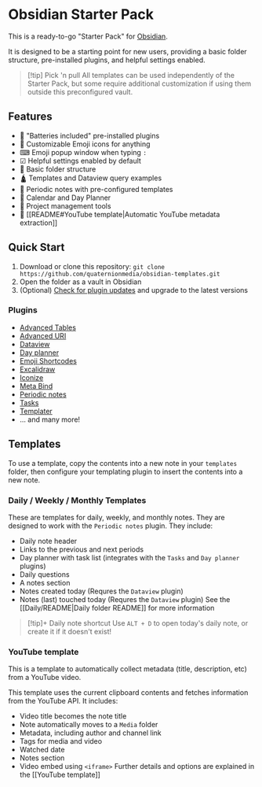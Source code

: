 # Obsidian Starter Pack
This is a ready-to-go "Starter Pack" for [Obsidian](https://obsidian.md/). 

It is designed to be a starting point for new users, providing a basic folder structure, pre-installed plugins, and helpful settings enabled. 

> [!tip] Pick 'n pull
> All templates can be used independently of the Starter Pack, but some require additional customization if using them outside this preconfigured vault.

## Features
- 🔋 "Batteries included" pre-installed plugins
- 🙂 Customizable Emoji icons for anything
- ⌨ Emoji popup window when typing `:`
- ☑ Helpful settings enabled by default
- 📂 Basic folder structure
- 🛕 Templates and Dataview query examples
- 📓 Periodic notes with pre-configured templates
- 📆 Calendar and Day Planner
- 👷 Project management tools
- 🎥 [[README#YouTube template|Automatic YouTube metadata extraction]]

## Quick Start
1. Download or clone this repository: `git clone https://github.com/quaternionmedia/obsidian-templates.git`
2. Open the folder as a vault in Obsidian
3. (Optional) [Check for plugin updates](obsidian://advanced-uri?settingid=third-party-plugin) and upgrade to the latest versions

### Plugins
- [Advanced Tables](https://github.com/tgrosinger/advanced-tables-obsidian)
- [Advanced URI](https://github.com/Vinzent03/obsidian-advanced-uri)
- [Dataview](https://github.com/blacksmithgu/obsidian-dataview)
- [Day planner](https://github.com/ivan-lednev/obsidian-day-planner)
- [Emoji Shortcodes](https://github.com/phibr0/obsidian-emoji-shortcodes)
- [Excalidraw](https://github.com/zsviczian/obsidian-excalidraw-plugin)
- [Iconize](https://github.com/FlorianWoelki/obsidian-iconize)
- [Meta Bind](https://github.com/mProjectsCode/obsidian-meta-bind-plugin)
- [Periodic notes](https://github.com/liamcain/obsidian-periodic-notes)
- [Tasks](https://github.com/obsidian-tasks-group/obsidian-tasks)
- [Templater](https://github.com/SilentVoid13/Templater)
- ... and many more!

## Templates
To use a template, copy the contents into a new note in your `templates` folder, then configure your templating plugin to insert the contents into a new note.

### Daily / Weekly / Monthly Templates
These are templates for daily, weekly, and monthly notes. They are designed to work with the `Periodic notes` plugin. They include:
- Daily note header
- Links to the previous and next periods
- Day planner with task list (integrates with the `Tasks` and `Day planner` plugins)
- Daily questions
- A notes section
- Notes created today (Requres the `Dataview` plugin)
- Notes (last) touched today (Requres the `Dataview` plugin)
See the [[Daily/README|Daily folder README]] for more information

> [!tip]+ Daily note shortcut
> Use `ALT + D` to open today's daily note, or create it if it doesn't exist!

### YouTube template
This is a template to automatically collect metadata (title, description, etc) from a YouTube video. 

This template uses the current clipboard contents and fetches information from the YouTube API. It includes:
- Video title becomes the note title
- Note automatically moves to a `Media` folder
- Metadata, including author and channel link
- Tags for media and video
- Watched date
- Notes section
- Video embed using `<iframe>`
Further details and options are explained in the [[YouTube template]]